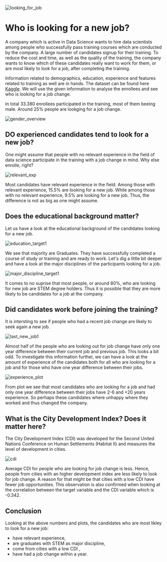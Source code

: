 ![looking_for_job](looking_for_job.jpg)
# Who is looking for a new job?

A company which is active in Data Science wants to hire data scientists among people who successfully pass training courses which are conducted by the company. A large number of candidates signup for their training. To reduce the cost and time, as well as the quality of the training, the company wants to know which of these candidates really want to work for them, or are most likely to look for a job, after completing the training.

Information related to demographics, education, experience and features related to training as well are in hands. The dataset can be found here [Kaggle](https://www.kaggle.com/arashnic/hr-analytics-job-change-of-data-scientists?select=aug_train.csv). We will use the given information to analyse the enrollees and see who is looking for a job change. 

In total 33.380 enrollees participated in the training, most of them beeing male. Around 25% people are lookging for a job change. 

![gender_overview](gender_overview.png)

## DO experienced candidates tend to look for a new job?

One might assume that people with no relevant experience in the field of data science participate in the training with a job change in mind. Why else enrolle, right?

![relevant_exp](relevant_exp.png)

Most candidates have relevant experience in the field. Among those with relevant experience, 15.5% are looking for a new job. While among those with no relevant experience, 9.5% are looking for a new job. Thus, the difference is not as big as one might assume. 



## Does the educational background matter? 
Let us have a look at the educational background of the candidates looking for a new job.

![education_target1](education_target1.png)

We see that majority are Graduates. They have successfully completed a course of study or training and are ready to work. Let's dig a little bit deeper and have a look at the major disciplines of the participants looking for a job. 


![major_discipline_target1](major_discipline_target1.png)


It comes to no suprise that most people, or around 80%, who are looking for new job are STEM degree holders. Thus it is possible that they are more likely to be candidates for a job at the company.  


## Did candidates work before joining the training? 

It is intersting to see if people who had a recent job change are likely to seek again a new job. 

![last_new_job1](last_new_job.png)

Almost half of the people who are looking out for job change have only one year difference between their current job and previous job. This looks a bit odd. To investigate this information further, we can have a look at the amount of experience of the candidates both for all who are looking for a job and for those who have one year difference between their jobs.

![experience_plot](experience_1plot.png)

From plot we see that most candidates who are looking for a job and had only one year difference between their jobs have 2-6 and +20 years experience. So perhaps these candidates where unhappy where they worked and thus changed the company. 

## What is the City Development Index? Does it matter here?
The City Development Index (CDI) was developed for the Second United Nations Conference on Human Settlements (Habitat II) and measures the level of development in cities. 

![cdi](cdi.png)

 Average CDI for people who are looking for job change is less. Hence, people from cities with an higher development index are less likely to look for job change. A reason for that might be that cities with a low CDI have fewer job opportunities. This observation is also confirmed when looking at the correlation between the target variable and the CDI variable which is -0.342. 

 ## Conclusion

Looking at the above numbers and plots, the candidates who are most likley to look for a new job: 
- have relevant experience,
- are graduates with STEM as major discipline,
- come from cities with a low CDI ,
- have had a job change within a year.
